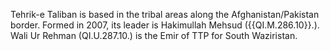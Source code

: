  Tehrik-e Taliban is based in the tribal areas along the Afghanistan/Pakistan 
border. Formed in 2007, its leader is Hakimullah Mehsud ({{QI.M.286.10}}.). Wali Ur 
Rehman (QI.U.287.10.) is the Emir of TTP for South Waziristan. 
